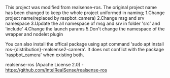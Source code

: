 This project was modified from realsense-ros.
The original project name has been changed to keep the whole project  uniformed in naming;
	1.Change project name(replaced by raspbot_camera)
	2.Change msg and srv namespace
	3.Update the all namespace of  msg and srv  in folder 'src' and 'include' 
	4.Change the launch params
	5.Don't change the namespace of the wrapper and nodelet plugin

You can also install the offical package 
using apt command 'sudo apt install ros-{distribution}-realsense2-camera'.
It does not conflict with the package 'raspbot_camera' when existing both.

realsense-ros (Apache License 2.0) - https://github.com/IntelRealSense/realsense-ros
